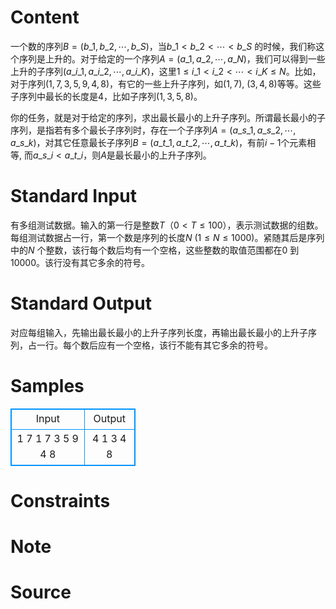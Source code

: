 
# Content

一个数的序列$B=(b\_1 , b\_2 , \cdots , b\_S)$，当$b\_1 < b\_2 < \cdots < b\_S$ 的时候，我们称这个序列是上升的。对于给定的一个序列$A=(a\_1, a\_2, \cdots, a\_N)$，我们可以得到一些上升的子序列$(a\_{i\_1}, a\_{i\_2}, \cdots, a\_{i\_K})$，这里$1 \le i\_1 < i\_2 < \cdots <i\_K \le N$。比如，对于序列$(1, 7, 3, 5, 9, 4, 8)$，有它的一些上升子序列，如$(1, 7)$, $(3, 4, 8)$等等。这些子序列中最长的长度是$4$，比如子序列$(1, 3, 5, 8)$。

你的任务，就是对于给定的序列，求出最长最小的上升子序列。所谓最长最小的子序列，是指若有多个最长子序列时，存在一个子序列$A=(a\_{s\_1},a\_{s\_2},\cdots ,a\_{s\_k})$，对其它任意最长子序列$B=(a\_{t\_1},a\_{t\_2},\cdots ,a\_{t\_k})$，有前$i-1$个元素相等, 而$a\_{s\_i}<a\_{t\_i}$，则$A$是最长最小的上升子序列。

# Standard Input

有多组测试数据。输入的第一行是整数$T$（$0<T\le 100$），表示测试数据的组数。每组测试数据占一行，第一个数是序列的长度$N$ ($1 \le N \le 1000$)。紧随其后是序列中的$N$ 个整数，该行每个数后均有一个空格，这些整数的取值范围都在$0$ 到$10000$。该行没有其它多余的符号。

# Standard Output

对应每组输入，先输出最长最小的上升子序列长度，再输出最长最小的上升子序列，占一行。每个数后应有一个空格，该行不能有其它多余的符号。

# Samples

<style>
        table,table tr th, table tr td { border:1px solid #0094ff; }
        table { width: 200px; min-height: 25px; line-height: 25px; text-align: center; border-collapse: collapse;}   
    </style>
<table>
	<tr>
		<td>Input</td>
		<td>Output</td>
	</tr>
<tr><td>1
7 1 7 3 5 9 4 8</td><td>4 1 3 4 8</td></tr></table>


# Constraints



# Note



# Source


